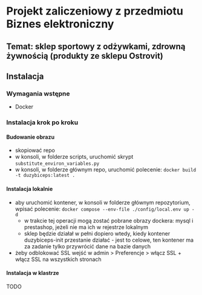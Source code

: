 # Projekt zaliczeniowy z przedmiotu Biznes elektroniczny

## Temat: sklep sportowy z odżywkami, zdrowną żywnością (produkty ze sklepu Ostrovit)

## Instalacja

### Wymagania wstępne

* Docker

### Instalacja krok po kroku

#### Budowanie obrazu

* skopiować repo
* w konsoli, w folderze scripts, uruchomić skrypt `substitute_environ_variables.py`
* w konsoli, w folderze głównym repo, uruchomić polecenie:
`docker build -t duzybiceps:latest .`

#### Instalacja lokalnie

* aby uruchomić kontener, w konsoli w folderze głównym repozytorium, wpisać polecenie:
```docker compose --env-file ./config/local.env up -d```
  * w trakcie tej operacji mogą zostać pobrane obrazy dockera: mysql i prestashop, jeżeli nie ma ich w rejestrze lokalnym
  * sklep będzie działał w pełni dopiero wtedy, kiedy kontener duzybiceps-init przestanie działać - jest to celowe, ten kontener ma za zadanie tylko przywrócić dane na bazie danych
* żeby odblokować SSL wejść w admin > Preferencje > włącz SSL + włącz SSL na wszystkich stronach

#### Instalacja w klastrze

TODO
